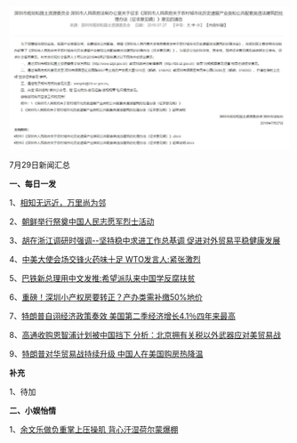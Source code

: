 ![07_01](.\07_29.jpg)

7月29日新闻汇总

**一、每日一发**

1、[相知无远近，万里尚为邻](http://paper.people.com.cn/rmrb/html/2018-07/29/nw.D110000renmrb_20180729_2-02.htm)

2、[朝鲜举行祭奠中国人民志愿军烈士活动](http://paper.people.com.cn/rmrb/html/2018-07/29/nw.D110000renmrb_20180729_6-02.htm)

3、[胡在浙江调研时强调--坚持稳中求进工作总基调 促进对外贸易平稳健康发展](http://paper.people.com.cn/rmrb/html/2018-07/29/nw.D110000renmrb_20180729_3-03.htmm)

4、[中美大使会场交锋火药味十足 WTO发言人:紧张激烈](http://news.163.com/18/0728/23/DNRDGFH900018AOQ.html)

5、[巴铁新总理用中文发推:希望派队来中国学反腐扶贫](http://news.163.com/18/0729/00/DNREB4S10001875O.html)

6、[重磅！深圳小产权房要转正？产办类需补缴50%地价](http://finance.ifeng.com/a/20180728/16412510_0.shtml)

7、[特朗普自诩经济政策奏效 美国第二季经济增长4.1％四年来最高](https://www.zaobao.com.sg/finance/world/story20180729-878981)

8、[高通收购恩智浦计划被中国挡下 分析：北京拥有关税以外武器应对美贸易战](https://www.zaobao.com.sg/news/china/story20180729-878927)

9、[特朗普对华贸易战持续升级 中国人在美国购房热降温](https://www.zaobao.com.sg/realtime/china/story20180728-878867)



**补充**

1、待加



**二、小娱怡情**

1、[余文乐做负重掌上压操肌 背心汗湿荷尔蒙爆棚](http://movie.67.com/jddt/2018/07/27/925274.html)
